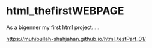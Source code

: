 # html_thefirstWEBPAGE
As a bigenner my first html project.....

 https://muhibullah-shahjahan.github.io/html_testPart_01/
